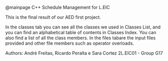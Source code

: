 @mainpage C++ Schedule Management for L.EIC

This is the final result of our AED first project.

In the classes tab you can see all the classes we used in Classes List, and you can find an alphabetical table of contents in Classes Index. You can also find a list of all the class members. In the files tabare the input files provided and other file members such as operator overloads.

Authors: André Freitas, Ricardo Peralta e Sara Cortez
2L.EIC01 - Group G17